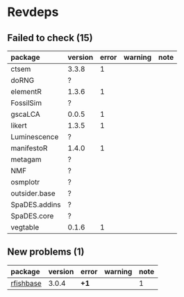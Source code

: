 # Revdeps

## Failed to check (15)

|package       |version |error |warning |note |
|:-------------|:-------|:-----|:-------|:----|
|ctsem         |3.3.8   |1     |        |     |
|doRNG         |?       |      |        |     |
|elementR      |1.3.6   |1     |        |     |
|FossilSim     |?       |      |        |     |
|gscaLCA       |0.0.5   |1     |        |     |
|likert        |1.3.5   |1     |        |     |
|Luminescence  |?       |      |        |     |
|manifestoR    |1.4.0   |1     |        |     |
|metagam       |?       |      |        |     |
|NMF           |?       |      |        |     |
|osmplotr      |?       |      |        |     |
|outsider.base |?       |      |        |     |
|SpaDES.addins |?       |      |        |     |
|SpaDES.core   |?       |      |        |     |
|vegtable      |0.1.6   |1     |        |     |

## New problems (1)

|package                            |version |error  |warning |note |
|:----------------------------------|:-------|:------|:-------|:----|
|[rfishbase](problems.md#rfishbase) |3.0.4   |__+1__ |        |1    |

